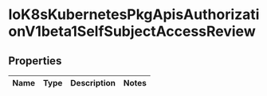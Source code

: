 
# IoK8sKubernetesPkgApisAuthorizationV1beta1SelfSubjectAccessReview

## Properties
Name | Type | Description | Notes
------------ | ------------- | ------------- | -------------



